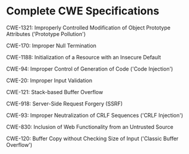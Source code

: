 

# Complete CWE Specifications

CWE-1321: Improperly Controlled Modification of Object Prototype Attributes ('Prototype Pollution')

CWE-170: Improper Null Termination

CWE-1188: Initialization of a Resource with an Insecure Default

CWE-94: Improper Control of Generation of Code ('Code Injection')

CWE-20: Improper Input Validation

CWE-121: Stack-based Buffer Overflow

CWE-918: Server-Side Request Forgery (SSRF)

CWE-93: Improper Neutralization of CRLF Sequences ('CRLF Injection')

CWE-830: Inclusion of Web Functionality from an Untrusted Source

CWE-120: Buffer Copy without Checking Size of Input ('Classic Buffer Overflow')